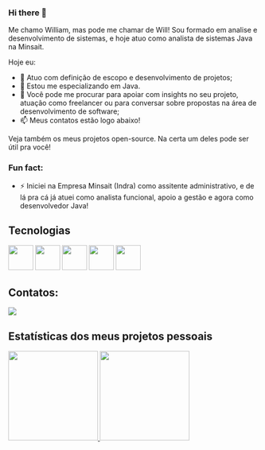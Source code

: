 ### Hi there 👋

Me chamo William, mas pode me chamar de Will! Sou formado em analise e desenvolvimento de sistemas, e hoje atuo como analista de sistemas Java na Minsait.

Hoje eu:

- 🔭 Atuo com definição de escopo e desenvolvimento de projetos;
- 🌱 Estou me especializando em Java.
- 💬 Você pode me procurar para apoiar com insights no seu projeto, atuação como freelancer ou para conversar sobre propostas na área de desenvolvimento de software;
- 📫 Meus contatos estão logo abaixo!

Veja também os meus projetos open-source. Na certa um deles pode ser útil pra você!

### Fun fact:
- ⚡ Iniciei na Empresa Minsait (Indra) como assitente administrativo, e de lá pra cá já atuei como analista funcional, apoio a gestão e agora como desenvolvedor Java!


## Tecnologias
<div style="align=center">
<img src="https://cdn.jsdelivr.net/gh/devicons/devicon/icons/java/java-original.svg" width="50" height="50"/>
<img src="https://cdn.jsdelivr.net/gh/devicons/devicon@latest/icons/sqldeveloper/sqldeveloper-original.svg" width="50" height="50"/>          
<img src="https://cdn.jsdelivr.net/gh/devicons/devicon/icons/spring/spring-original-wordmark.svg" width="50" height="50" />
<img src="https://cdn.jsdelivr.net/gh/devicons/devicon@latest/icons/bash/bash-original.svg" width="50" height="50"/>
<img src="https://cdn.jsdelivr.net/gh/devicons/devicon@latest/icons/docker/docker-original-wordmark.svg" width="50" height="50"/>
          
</div>

## Contatos:

<div>
<a href="https://www.linkedin.com/in/william-ramos-p/" target="_blank"><img src="https://img.shields.io/badge/-LinkedIn-%230077B5?style=for-the-badge&logo=linkedin&logoColor=white" target="_blank"></a>   
</div>

## Estatísticas dos meus projetos pessoais

<div>
<a href="https://github.com/wsramos">
<img height="180em" src="https://github-readme-stats.vercel.app/api/top-langs/?username=wsramos&layout=compact&langs_count=7&theme=radical"/>
<img height="180em" src="https://github-readme-stats.vercel.app/api?username=wsramos&show_icons=true&theme=radical&include_all_commits=true&count_private=true"/>
</div>
